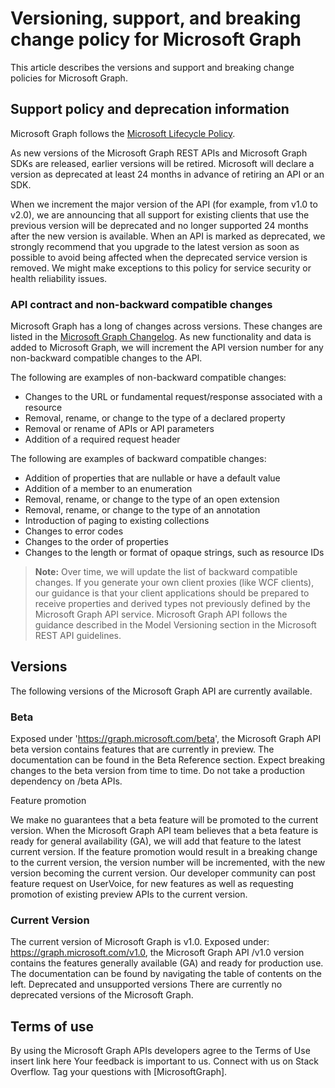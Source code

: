 # Versioning, support, and breaking change policy for Microsoft Graph 

This article describes the versions and support and breaking change policies for Microsoft Graph.

## Support policy and deprecation information

Microsoft Graph follows the [Microsoft Lifecycle Policy](https://support.microsoft.com/en-us/lifecycle). 

As new versions of the Microsoft Graph REST APIs and Microsoft Graph SDKs are released, earlier versions will be retired. Microsoft will declare a version as deprecated at least 24 months in advance of retiring an API or an SDK. 

When we increment the major version of the API (for example, from v1.0 to v2.0), we are announcing that all support for existing clients that use the previous version will be deprecated and no longer supported 24 months after the new version is available. When an API is marked as deprecated, we strongly recommend that you upgrade to the latest version as soon as possible to avoid being affected when the deprecated service version is removed. We might make exceptions to this policy for service security or health reliability issues. 

### API contract and non-backward compatible changes

Microsoft Graph has a long of changes across versions. These changes are listed in the [Microsoft Graph Changelog](changelog.md). As new functionality and data is added to Microsoft Graph, we will increment the API version number for any non-backward compatible changes to the API. 

The following are examples of non-backward compatible changes:

 - Changes to the URL or fundamental request/response associated with a resource	
 - Removal, rename, or change to the type of a declared property
 - Removal or rename of APIs or API parameters
 - Addition of a required request header

The following are examples of backward compatible changes:

 - Addition of properties that are nullable or have a default value
 - Addition of a member to an enumeration
 - Removal, rename, or change to the type of an open extension
 - Removal, rename, or change to the type of an annotation
 - Introduction of paging to existing collections
 - Changes to error codes
 - Changes to the order of properties
 - Changes to the length or format of opaque strings, such as resource IDs

>**Note:** Over time, we will update the list of backward compatible changes. If you generate your own client proxies (like WCF clients), our guidance is that your client applications should be prepared to receive properties and derived types not previously defined by the Microsoft Graph API service. Microsoft Graph API follows the guidance described in the Model Versioning section in the Microsoft REST API guidelines. 

## Versions

The following versions of the Microsoft Graph API are currently available.

### Beta
Exposed under 'https://graph.microsoft.com/beta', the Microsoft Graph API beta version contains features that are currently in preview. The documentation can be found in the Beta Reference section. Expect breaking changes to the beta version from time to time.  Do not take a production dependency on /beta APIs.

Feature promotion

We make no guarantees that a beta feature will be promoted to the current version.
When the Microsoft Graph API team believes that a beta feature is ready for general availability (GA), we will add that feature to the latest current version. If the feature promotion would result in a breaking change to the current version, the version number will be incremented, with the new version becoming the current version.
Our developer community can post feature request on UserVoice, for new features as well as requesting promotion of existing preview APIs to the current version. 

### Current Version

The current version of Microsoft Graph is v1.0. 
Exposed under: https://graph.microsoft.com/v1.0, the Microsoft Graph API /v1.0 version contains the features generally available (GA) and ready for production use. The documentation can be found by navigating the table of contents on the left.
Deprecated and unsupported versions
There are currently no deprecated versions of the Microsoft Graph.

## Terms of use

By using the Microsoft Graph APIs developers agree to the Terms of Use insert link here
Your feedback is important to us. Connect with us on Stack Overflow. Tag your questions with [MicrosoftGraph].
